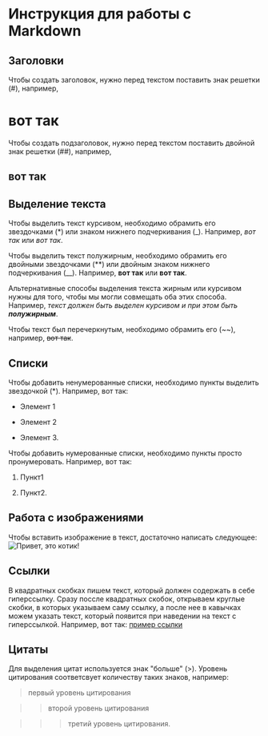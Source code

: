 # Инструкция для работы с Markdown

## Заголовки

Чтобы создать заголовок, нужно перед текстом поставить знак решетки (#), например,

# вот так

Чтобы создать подзаголовок, нужно перед текстом поставить двойной знак решетки (##), например,

## вот так

## Выделение текста

Чтобы выделить текст курсивом, необходимо обрамить его звездочками (*) или знаком нижнего подчеркивания (_). Например, *вот так* или _вот так_.

Чтобы выделить текст полужирным, необходимо обрамить его двойными звездочками (**) или двойным знаком нижнего подчеркивания (__). Например, **вот так** или __вот так__.

Альтернативные способы выделения текста жирным или курсивом нужны для того, чтобы мы могли совмещать оба этих способа. Например, _текст должен быть выделен курсивом и при этом быть **полужирным**_.

Чтобы текст был перечеркнутым, необходимо обрамить его (~~), например, ~~вот так~~.

## Списки

Чтобы добавить ненумерованные списки, необходимо пункты выделить звездочкой (*). Например, вот так:

* Элемент 1

* Элемент 2

* Элемент 3.

Чтобы добавить нумерованные списки, необходимо пункты просто пронумеровать. Например, вот так:

1. Пункт1

2. Пункт2.

## Работа с изображениями

Чтобы вставить изображение в текст, достаточно написать следующее:
![Привет, это котик!](cat.jpg)

## Ссылки

В квадратных скобках пишем текст, который должен содержать в себе гиперссылку. Сразу поссле квадратных скобок, открываем круглые скобки, в которых указываем саму ссылку, а после нее в кавычках можем указать текст, который появится при наведении на текст с гиперссылкой. Например, вот так: [пример ссылки](https://gist.github.com/Jekins/2bf2d0638163f1294637#Links "Полная инструкция работы с Markdown")

## Цитаты

Для выделения цитат используется знак "больше" (>). Уровень цитирования соответсвует количеству таких знаков, например:

> первый уровень цитирования

>> второй уровень цитирования

>>> третий уровень цитирования.